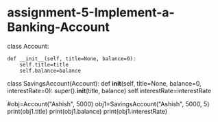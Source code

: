 # assignment-5-Implement-a-Banking-Account
class Account:

    def __init__(self, title=None, balance=0):
        self.title=title
        self.balance=balance

class SavingsAccount(Account):
    def __init__(self, title=None, balance=0, interestRate=0):
        super().__init__(title, balance)
        self.interestRate=interestRate

#obj=Account("Ashish", 5000)
obj1=SavingsAccount("Ashish", 5000, 5)
print(obj1.title)
print(obj1.balance)
print(obj1.interestRate)
